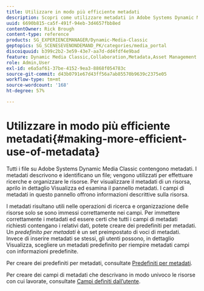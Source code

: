 ```yaml
---
title: Utilizzare in modo più efficiente metadati
description: Scopri come utilizzare metadati in Adobe Systems Dynamic Media Classic in modo più efficiente.
uuid: 6690b815-ca5f-491f-94eb-3d4657fbb8ed
contentOwner: Rick Brough
content-type: reference
products: SG_EXPERIENCEMANAGER/Dynamic-Media-Classic
geptopics: SG_SCENESEVENONDEMAND_PK/categories/media_portal
discoiquuid: b399c2b2-3e59-43e7-aa7d-dd4fdf4e9bad
feature: Dynamic Media Classic,Collaboration,Metadata,Asset Management
role: Admin,User
exl-id: e6a5af61-37be-4152-9ea3-8868f054783c
source-git-commit: d43b0791e67d43ff56a7ab85570b9639c2375e05
workflow-type: tm+mt
source-wordcount: '168'
ht-degree: 57%

---
```


# Utilizzare in modo più efficiente metadati{#making-more-efficient-use-of-metadata}

Tutti i file su Adobe Systems Dynamic Media Classic contengono metadati. I metadati descrivono e identificano un file; vengono utilizzati per effettuare ricerche e organizzare le risorse. Per visualizzare il metadati di un risorsa, aprilo in dettaglio Visualizza ed esamina il pannello metadati. I campi di metadati in questo pannello offrono informazioni descrittive sulla risorsa.

I metadati risultano utili nelle operazioni di ricerca e organizzazione delle risorse solo se sono immessi correttamente nei campi. Per immettere correttamente i metadati ed essere certi che tutti i campi di metadati richiesti contengano i relativi dati, potete creare dei predefiniti per metadati. Un *predefinito per metadati* è un set preimpostato di voci di metadati. Invece di inserire metadati se stessi, gli utenti possono, in dettaglio Visualizza, scegliere un metadati predefinito per riempire metadati campi con informazioni predefinite.

Per creare dei predefiniti per metadati, consultate [Predefiniti per metadati](application-setup.md#metadata_presets).

Per creare dei campi di metadati che descrivano in modo univoco le risorse con cui lavorate, consultate [Campi definiti dall’utente](application-setup.md#user_defined_fields).
